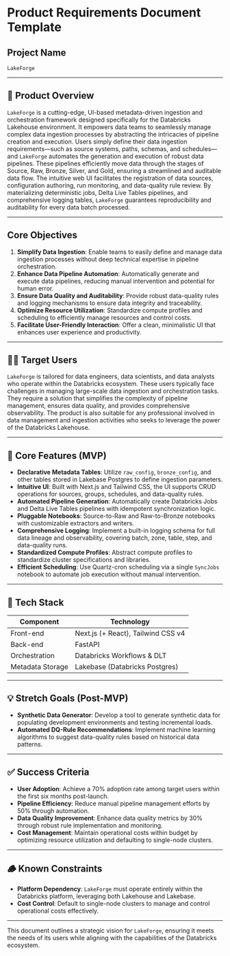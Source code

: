 # Product Requirements Document Template

## Project Name
`LakeForge`

---

## 🧭 Product Overview
`LakeForge` is a cutting-edge, UI-based metadata-driven ingestion and orchestration framework designed specifically for the Databricks Lakehouse environment. It empowers data teams to seamlessly manage complex data ingestion processes by abstracting the intricacies of pipeline creation and execution. Users simply define their data ingestion requirements—such as source systems, paths, schemas, and schedules—and `LakeForge` automates the generation and execution of robust data pipelines. These pipelines efficiently move data through the stages of Source, Raw, Bronze, Silver, and Gold, ensuring a streamlined and auditable data flow. The intuitive web UI facilitates the registration of data sources, configuration authoring, run monitoring, and data-quality rule review. By materializing deterministic jobs, Delta Live Tables pipelines, and comprehensive logging tables, `LakeForge` guarantees reproducibility and auditability for every data batch processed.

---

## Core Objectives
1. **Simplify Data Ingestion**: Enable teams to easily define and manage data ingestion processes without deep technical expertise in pipeline orchestration.
2. **Enhance Data Pipeline Automation**: Automatically generate and execute data pipelines, reducing manual intervention and potential for human error.
3. **Ensure Data Quality and Auditability**: Provide robust data-quality rules and logging mechanisms to ensure data integrity and traceability.
4. **Optimize Resource Utilization**: Standardize compute profiles and scheduling to efficiently manage resources and control costs.
5. **Facilitate User-Friendly Interaction**: Offer a clean, minimalistic UI that enhances user experience and productivity.

---

## 🧑‍🎯 Target Users
`LakeForge` is tailored for data engineers, data scientists, and data analysts who operate within the Databricks ecosystem. These users typically face challenges in managing large-scale data ingestion and orchestration tasks. They require a solution that simplifies the complexity of pipeline management, ensures data quality, and provides comprehensive observability. The product is also suitable for any professional involved in data management and ingestion activities who seeks to leverage the power of the Databricks Lakehouse.

---

## 🧩 Core Features (MVP)
- **Declarative Metadata Tables**: Utilize `raw_config`, `bronze_config`, and other tables stored in Lakebase Postgres to define ingestion parameters.
- **Intuitive UI**: Built with Next.js and Tailwind CSS, the UI supports CRUD operations for sources, groups, schedules, and data-quality rules.
- **Automated Pipeline Generation**: Automatically create Databricks Jobs and Delta Live Tables pipelines with idempotent synchronization logic.
- **Pluggable Notebooks**: Source-to-Raw and Raw-to-Bronze notebooks with customizable extractors and writers.
- **Comprehensive Logging**: Implement a built-in logging schema for full data lineage and observability, covering batch, zone, table, step, and data-quality runs.
- **Standardized Compute Profiles**: Abstract compute profiles to standardize cluster specifications and libraries.
- **Efficient Scheduling**: Use Quartz-cron scheduling via a single `SyncJobs` notebook to automate job execution without manual intervention.

---

## 🔧 Tech Stack

| Component         | Technology                        |
|-------------------|-----------------------------------|
| Front-end         | Next.js (+ React), Tailwind CSS v4|
| Back-end          | FastAPI                           |
| Orchestration     | Databricks Workflows & DLT        |
| Metadata Storage  | Lakebase (Databricks Postgres)    |

---

## 💡 Stretch Goals (Post-MVP)
- **Synthetic Data Generator**: Develop a tool to generate synthetic data for populating development environments and testing incremental loads.
- **Automated DQ-Rule Recommendations**: Implement machine learning algorithms to suggest data-quality rules based on historical data patterns.

---

## ✅ Success Criteria
- **User Adoption**: Achieve a 70% adoption rate among target users within the first six months post-launch.
- **Pipeline Efficiency**: Reduce manual pipeline management efforts by 50% through automation.
- **Data Quality Improvement**: Enhance data quality metrics by 30% through robust rule implementation and monitoring.
- **Cost Management**: Maintain operational costs within budget by optimizing resource utilization and defaulting to single-node clusters.

---

## 🪵 Known Constraints
- **Platform Dependency**: `LakeForge` must operate entirely within the Databricks platform, leveraging both Lakehouse and Lakebase.
- **Cost Control**: Default to single-node clusters to manage and control operational costs effectively.

---

This document outlines a strategic vision for `LakeForge`, ensuring it meets the needs of its users while aligning with the capabilities of the Databricks ecosystem.